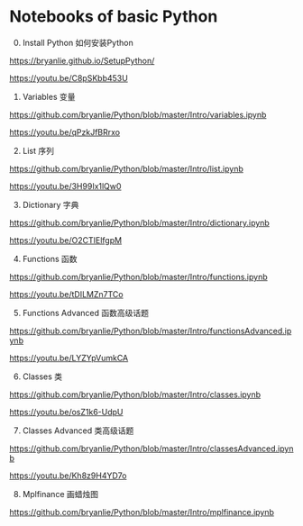 # Notebooks of basic Python 

0. Install Python 如何安装Python

https://bryanlie.github.io/SetupPython/

https://youtu.be/C8pSKbb453U

1. Variables 变量

https://github.com/bryanlie/Python/blob/master/Intro/variables.ipynb

https://youtu.be/qPzkJfBRrxo

2. List 序列

https://github.com/bryanlie/Python/blob/master/Intro/list.ipynb

https://youtu.be/3H99Ix1lQw0

3. Dictionary 字典

https://github.com/bryanlie/Python/blob/master/Intro/dictionary.ipynb

https://youtu.be/O2CTIElfgpM

4. Functions 函数

https://github.com/bryanlie/Python/blob/master/Intro/functions.ipynb

https://youtu.be/tDILMZn7TCo

5. Functions Advanced 函数高级话题

https://github.com/bryanlie/Python/blob/master/Intro/functionsAdvanced.ipynb

https://youtu.be/LYZYpVumkCA

6. Classes 类

https://github.com/bryanlie/Python/blob/master/Intro/classes.ipynb

https://youtu.be/osZ1k6-UdpU

7. Classes Advanced 类高级话题

https://github.com/bryanlie/Python/blob/master/Intro/classesAdvanced.ipynb

https://youtu.be/Kh8z9H4YD7o

8. Mplfinance 画蜡烛图

https://github.com/bryanlie/Python/blob/master/Intro/mplfinance.ipynb

